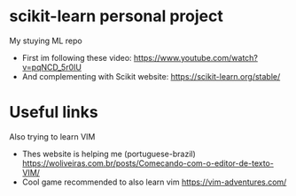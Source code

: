 # scikit-learn personal project

My stuying ML repo

* First im following these video: <https://www.youtube.com/watch?v=pqNCD_5r0IU>
* And complementing with Scikit website: <https://scikit-learn.org/stable/>

# Useful links
Also trying to learn VIM

* Thes website is helping me (portuguese-brazil) <https://woliveiras.com.br/posts/Comecando-com-o-editor-de-texto-VIM/>
* Cool game recommended to also learn vim <https://vim-adventures.com/>

